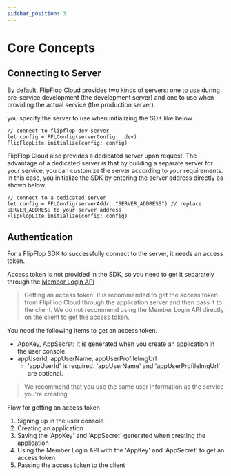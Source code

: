 ```yaml
---
sidebar_position: 3
---
```


# Core Concepts

## Connecting to Server

By default, FlipFlop Cloud provides two kinds of servers: one to use during pre-service development (the development server) and one to use when providing the actual service (the production server).

you specify the server to use when initializing the SDK like below.

```
// connect to flipflop dev server
let config = FFLConfig(serverConfig: .dev)
FlipFlopLite.initialize(config: config)
```

FlipFlop Cloud also provides a dedicated server upon request. The advantage of a dedicated server is that by building a separate server for your service, you can customize the server according to your requirements. In this case, you initialize the SDK by entering the server address directly as shown below.

```
// connect to a dedicated server
let config = FFLConfig(serverAddr: "SERVER_ADDRESS") // replace SERVER_ADDRESS to your server address
FlipFlopLite.initialize(config: config)
```

## Authentication

For a FlipFlop SDK to successfully connect to the server, it needs an access token.

Access token is not provided in the SDK, so you need to get it separately through the [Member Login API](https://jocoos-public.github.io/dev-book/jekyll/2023-10-16-App-Member-API.html#member-login)

> Getting an access token: It is recommended to get the access token from FlipFlop Cloud through the application server and then pass it to the client. We do not recommend using the Member Login API directly on the client to get the access token.

You need the following items to get an access token.

* AppKey, AppSecret: It is generated when you create an application in the user console.
* appUserId, appUserName, appUserProfileImgUrl
  * 'appUserId' is required. 'appUserName' and 'appUserProfileImgUrl' are optional.

> We recommend that you use the same user information as the service you're creating

Flow for getting an access token

1. Signing up in the user console
2. Creating an application
3. Saving the 'AppKey' and 'AppSecret' generated when creating the application
4. Using the Member Login API with the 'AppKey' and 'AppSecret' to get an access token
5. Passing the access token to the client
